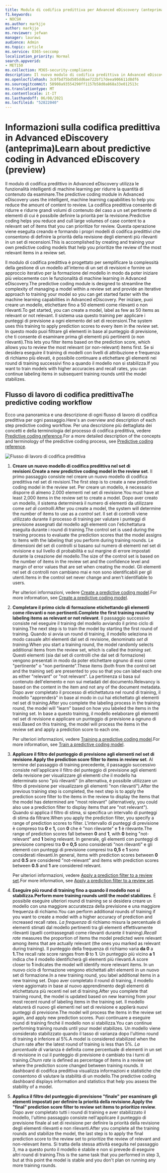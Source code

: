 ```yaml
---
title: Modulo di codifica predittiva per Advanced eDiscovery (anteprima)
f1.keywords:
- NOCSH
ms.author: markjjo
author: markjjo
ms.reviewer: jefwan
manager: laurawi
audience: Admin
ms.topic: article
ms.service: O365-seccomp
localization_priority: Normal
search.appverid:
- MET150
ms.collection: M365-security-compliance
description: Il nuovo modulo di codifica predittiva in Advanced eDiscovery usa l'apprendimento automatico per analizzare gli elementi in un set di revisione per prevedere quali elementi sono rilevanti per il caso o l'indagine.
ms.openlocfilehash: 3c8fbd75bd585dd6ae722bf17deea906611d8df6
ms.sourcegitcommit: 50908a93554290ff1157b58d0a868a33e012513c
ms.translationtype: MT
ms.contentlocale: it-IT
ms.lasthandoff: 06/08/2021
ms.locfileid: "52822040"
---
```

# <a name="learn-about-predictive-coding-in-advanced-ediscovery-preview"></a><span data-ttu-id="9ac87-103">Informazioni sulla codifica predittiva in Advanced eDiscovery (anteprima)</span><span class="sxs-lookup"><span data-stu-id="9ac87-103">Learn about predictive coding in Advanced eDiscovery (preview)</span></span>

<span data-ttu-id="9ac87-104">Il modulo di codifica predittivo in Advanced eDiscovery utilizza le funzionalità intelligenti di machine learning per ridurre la quantità di contenuto da esaminare.</span><span class="sxs-lookup"><span data-stu-id="9ac87-104">The predictive coding module in Advanced eDiscovery uses the intelligent, machine learning capabilities to help you reduce the amount of content to review.</span></span> <span data-ttu-id="9ac87-105">La codifica predittiva consente di ridurre e ridurre grandi volumi di contenuto del caso a un set pertinente di elementi di cui è possibile definire la priorità per la revisione.</span><span class="sxs-lookup"><span data-stu-id="9ac87-105">Predictive coding helps you reduce and cull large volumes of case content to a relevant set of items that you can prioritize for review.</span></span> <span data-ttu-id="9ac87-106">Questa operazione viene eseguita creando e formando i propri modelli di codifica predittivi che consentono di definire la priorità della revisione degli elementi più rilevanti in un set di recensioni.</span><span class="sxs-lookup"><span data-stu-id="9ac87-106">This is accomplished by creating and training your own predictive coding models that help you prioritize the review of the most relevant items in a review set.</span></span>

<span data-ttu-id="9ac87-107">Il modulo di codifica predittiva è progettato per semplificare la complessità della gestione di un modello all'interno di un set di revisioni e fornire un approccio iterativo per la formazione del modello in modo da poter iniziare più velocemente con le funzionalità di machine learning in Advanced eDiscovery.</span><span class="sxs-lookup"><span data-stu-id="9ac87-107">The predictive coding module is designed to streamline the complexity of managing a model within a review set and provide an iterative approach to training your model so you can get started faster with the machine learning capabilities in Advanced eDiscovery.</span></span> <span data-ttu-id="9ac87-108">Per iniziare, puoi creare un modello, etichettare fino a 50 elementi come rilevanti o non rilevanti.</span><span class="sxs-lookup"><span data-stu-id="9ac87-108">To get started, you can create a model, label as few as 50 items as relevant or not relevant.</span></span> <span data-ttu-id="9ac87-109">Il sistema usa questo training per applicare i punteggi di previsione a ogni elemento del set di recensioni.</span><span class="sxs-lookup"><span data-stu-id="9ac87-109">The system uses this training to apply prediction scores to every item in the review set.</span></span> <span data-ttu-id="9ac87-110">In questo modo puoi filtrare gli elementi in base al punteggio di previsione, che ti consente di esaminare prima gli elementi più pertinenti (o non rilevanti).</span><span class="sxs-lookup"><span data-stu-id="9ac87-110">This lets you filter items based on the prediction score, which  allows you to review the most relevant (or non-relevant) items first.</span></span> <span data-ttu-id="9ac87-111">Se si desidera eseguire il training di modelli con livelli di attribuzione e frequenza di richiamo più elevati, è possibile continuare a etichettare gli elementi nei round di training successivi fino a quando il modello non si stabilizza.</span><span class="sxs-lookup"><span data-stu-id="9ac87-111">If you want to train models with higher accuracies and recall rates, you can continue labeling items in subsequent training rounds until the model stabilizes.</span></span>  

## <a name="the-predictive-coding-workflow"></a><span data-ttu-id="9ac87-112">Flusso di lavoro di codifica predittiva</span><span class="sxs-lookup"><span data-stu-id="9ac87-112">The predictive coding workflow</span></span>

<span data-ttu-id="9ac87-113">Ecco una panoramica e una descrizione di ogni flusso di lavoro di codifica predittiva per ogni passaggio.</span><span class="sxs-lookup"><span data-stu-id="9ac87-113">Here's an overview and description of each step predictive coding workflow.</span></span> <span data-ttu-id="9ac87-114">Per una descrizione più dettagliata dei concetti e della terminologia del processo di codifica predittiva, vedere [Predictive coding reference](predictive-coding-reference.md).</span><span class="sxs-lookup"><span data-stu-id="9ac87-114">For a more detailed description of the concepts and terminology of the predictive coding process, see [Predictive coding reference](predictive-coding-reference.md).</span></span>

![Flusso di lavoro di codifica predittiva](..\media\PredictiveCodingWorkflow.png)

1. <span data-ttu-id="9ac87-116">**Creare un nuovo modello di codifica predittiva nel set di revisioni**.</span><span class="sxs-lookup"><span data-stu-id="9ac87-116">**Create a new predictive coding model in the review set**.</span></span> <span data-ttu-id="9ac87-117">Il primo passaggio consiste nel creare un nuovo modello di codifica predittiva nel set di revisioni.</span><span class="sxs-lookup"><span data-stu-id="9ac87-117">The first step is to create a new predictive coding model in the review set.</span></span> <span data-ttu-id="9ac87-118">Per creare un modello, è necessario disporre di almeno 2.000 elementi nel set di revisione.</span><span class="sxs-lookup"><span data-stu-id="9ac87-118">You must have at least 2,000 items in the review set to create a model.</span></span> <span data-ttu-id="9ac87-119">Dopo aver creato un modello, il sistema determinerà il numero di elementi da utilizzare come *set di controlli*.</span><span class="sxs-lookup"><span data-stu-id="9ac87-119">After you create a model, the system will determine the number of items to use as a *control set*.</span></span> <span data-ttu-id="9ac87-120">Il set di controlli viene utilizzato durante il processo di training per valutare i punteggi di previsione assegnati dal modello agli elementi con l'etichettatura eseguita durante i round di training.</span><span class="sxs-lookup"><span data-stu-id="9ac87-120">The control set is used during the training process to evaluate the prediction scores that the model assigns to items with the labeling that you perform during training rounds.</span></span> <span data-ttu-id="9ac87-121">Le dimensioni del set di controlli si basano sul numero di elementi nel set di revisione e sul livello di probabilità e sul margine di errore impostati durante la creazione del modello.</span><span class="sxs-lookup"><span data-stu-id="9ac87-121">The size of the control set is based on the number of items in the review set and the confidence level and margin of error values that are set when creating the model.</span></span> <span data-ttu-id="9ac87-122">Gli elementi nel set di controlli non cambiano mai e non sono identificabili per gli utenti.</span><span class="sxs-lookup"><span data-stu-id="9ac87-122">Items in the control set never change and aren't identifiable to users.</span></span>

   <span data-ttu-id="9ac87-123">Per ulteriori informazioni, vedere [Create a predictive coding model](predictive-coding-create-model.md).</span><span class="sxs-lookup"><span data-stu-id="9ac87-123">For more information, see [Create a predictive coding model](predictive-coding-create-model.md).</span></span>

2. <span data-ttu-id="9ac87-124">**Completare il primo ciclo di formazione etichettando gli elementi come rilevanti o non pertinenti.**</span><span class="sxs-lookup"><span data-stu-id="9ac87-124">**Complete the first training round by labeling items as relevant or not relevant**.</span></span> <span data-ttu-id="9ac87-125">Il passaggio successivo consiste nel eseguire il training del modello avviando il primo ciclo di training.</span><span class="sxs-lookup"><span data-stu-id="9ac87-125">The next step is to train the model by starting the first round of training.</span></span> <span data-ttu-id="9ac87-126">Quando si avvia un round di training, il modello seleziona in modo casuale altri elementi dal set di revisione, denominato *set di training.*</span><span class="sxs-lookup"><span data-stu-id="9ac87-126">When you start a training round, the model randomly selects additional items from the review set, which is called the *training set*.</span></span> <span data-ttu-id="9ac87-127">Questi elementi (sia dal set di controlli che dal set di formazione) vengono presentati in modo da poter etichettare ognuno di essi come "pertinente" o "non pertinente".</span><span class="sxs-lookup"><span data-stu-id="9ac87-127">These items (both from the control set and the training set) are presented to you so that you can label each one as either "relevant" or "not relevant".</span></span> <span data-ttu-id="9ac87-128">La pertinenza si basa sul contenuto dell'elemento e non sui metadati del documento.</span><span class="sxs-lookup"><span data-stu-id="9ac87-128">Relevancy is based on the content in the item and not any of the document metadata.</span></span> <span data-ttu-id="9ac87-129">Dopo aver completato il processo di etichettatura nel round di training, il modello "apprenderà" in base al modo in cui hai etichettato gli elementi nel set di training.</span><span class="sxs-lookup"><span data-stu-id="9ac87-129">After you complete the labeling process in the training round, the model will "learn" based on how you labeled the items in the training set.</span></span> <span data-ttu-id="9ac87-130">In base a questo training, il modello eelaborare gli elementi nel set di revisione e applicare un punteggio di previsione a ognuno di essi.</span><span class="sxs-lookup"><span data-stu-id="9ac87-130">Based on this training, the model will process the items in the review set and apply a prediction score to each one.</span></span>

   <span data-ttu-id="9ac87-131">Per ulteriori informazioni, vedere [Training a predictive coding model](predictive-coding-train-model.md).</span><span class="sxs-lookup"><span data-stu-id="9ac87-131">For more information, see [Train a predictive coding model](predictive-coding-train-model.md).</span></span>

3. <span data-ttu-id="9ac87-132">**Applicare il filtro del punteggio di previsione agli elementi nel set di revisione**.</span><span class="sxs-lookup"><span data-stu-id="9ac87-132">**Apply the prediction score filter to items in review set**.</span></span> <span data-ttu-id="9ac87-133">Al termine del passaggio di training precedente, il passaggio successivo consiste nell'applicare il filtro del punteggio di previsione agli elementi della revisione per visualizzare gli elementi che il modello ha determinato sono "più rilevanti" (in alternativa, è possibile utilizzare un filtro di previsione per visualizzare gli elementi "non rilevanti").</span><span class="sxs-lookup"><span data-stu-id="9ac87-133">After the previous training step is completed, the next step is to apply the prediction score filter to the items in the review to display the items that the model has determined are "most relevant" (alternatively, you could also use a prediction filter to display items that are "not relevant").</span></span> <span data-ttu-id="9ac87-134">Quando si applica il filtro di stima, si specifica un intervallo di punteggi di stima da filtrare.</span><span class="sxs-lookup"><span data-stu-id="9ac87-134">When you apply the prediction filter, you specify a range of prediction scores to filter.</span></span> <span data-ttu-id="9ac87-135">L'intervallo di punteggi di previsione è compreso tra **0** e **1,** con **0** che è "non rilevante" e **1** è rilevante.</span><span class="sxs-lookup"><span data-stu-id="9ac87-135">The range of prediction scores fall between **0** and **1**, with **0** being "not-relevant" and **1** being relevant.</span></span> <span data-ttu-id="9ac87-136">In generale, gli elementi con punteggi di previsione compresi tra **0** e **0,5** sono considerati "non rilevanti" e gli elementi con punteggi di previsione compresi tra **0,5** e **1** sono considerati rilevanti.</span><span class="sxs-lookup"><span data-stu-id="9ac87-136">In general, items with prediction scores between **0** and **0.5** are considered "not-relevant" and items with prediction scores between **0.5** and **1** are considered relevant.</span></span>

   <span data-ttu-id="9ac87-137">Per ulteriori informazioni, vedere [Apply a prediction filter to a review set](predictive-coding-apply-prediction-filter.md).</span><span class="sxs-lookup"><span data-stu-id="9ac87-137">For more information, see [Apply a prediction filter to a review set](predictive-coding-apply-prediction-filter.md).</span></span>

4. <span data-ttu-id="9ac87-138">**Eseguire più round di training fino a quando il modello non si stabilizza.**</span><span class="sxs-lookup"><span data-stu-id="9ac87-138">**Perform more training rounds until the model stabilizes**.</span></span> <span data-ttu-id="9ac87-139">È possibile eseguire ulteriori round di training se si desidera creare un modello con una maggiore accuratezza della previsione e una maggiore frequenza di richiamo.</span><span class="sxs-lookup"><span data-stu-id="9ac87-139">You can perform additional rounds of training if you want to create a model with a higher accuracy of prediction and increased recall rates.</span></span> <span data-ttu-id="9ac87-140">*La frequenza* di richiamo misura la percentuale di elementi stimati dal modello pertinenti tra gli elementi effettivamente rilevanti (quelli contrassegnati come rilevanti durante il training).</span><span class="sxs-lookup"><span data-stu-id="9ac87-140">*Recall rate* measures the proportion of items the model predicted were relevant among items that are actually relevant (the ones you marked as relevant during training).</span></span> <span data-ttu-id="9ac87-141">Il punteggio della frequenza di richiamo varia **da 0** a **1.**</span><span class="sxs-lookup"><span data-stu-id="9ac87-141">The recall rate score ranges from **0** to **1**.</span></span> <span data-ttu-id="9ac87-142">Un punteggio più vicino **a 1** indica che il modello identificherà gli elementi più rilevanti.</span><span class="sxs-lookup"><span data-stu-id="9ac87-142">A score closer to **1** indicates the model will identify more relevant items.</span></span> <span data-ttu-id="9ac87-143">In un nuovo ciclo di formazione vengono etichettati altri elementi in un nuovo set di formazione.</span><span class="sxs-lookup"><span data-stu-id="9ac87-143">In a new training round, you label additional items in a new training set.</span></span> <span data-ttu-id="9ac87-144">Dopo aver completato il round di training, il modello viene aggiornato in base al nuovo apprendimento degli elementi di etichettatura più recenti nel set di training.</span><span class="sxs-lookup"><span data-stu-id="9ac87-144">After you complete that training round, the model is updated based on new learning from your most recent round of labeling items in the training set.</span></span> <span data-ttu-id="9ac87-145">Il modello elaturerà di nuovo gli elementi nel set di revisione e applierà nuovi punteggi di previsione.</span><span class="sxs-lookup"><span data-stu-id="9ac87-145">The model will process the items in the review set again, and apply new prediction scores.</span></span> <span data-ttu-id="9ac87-146">Puoi continuare a eseguire round di training finché il modello non si stabilizza.</span><span class="sxs-lookup"><span data-stu-id="9ac87-146">You can continue performing training rounds until your model stabilizes.</span></span> <span data-ttu-id="9ac87-147">Un modello viene considerato stabilizzato quando il tasso di varianza dopo l'ultimo round di training è inferiore al 5%.</span><span class="sxs-lookup"><span data-stu-id="9ac87-147">A model is considered stabilized when the churn rate after the latest round of training is less than 5%.</span></span> <span data-ttu-id="9ac87-148">*La percentuale di* varianza è definita come percentuale di elementi in un set di revisione in cui il punteggio di previsione è cambiato tra i turni di training.</span><span class="sxs-lookup"><span data-stu-id="9ac87-148">*Churn rate* is defined as percentage of items in a review set where the prediction score changed between training rounds.</span></span> <span data-ttu-id="9ac87-149">Il dashboard di codifica predittiva visualizza informazioni e statistiche che consentono di valutare la stabilità di un modello.</span><span class="sxs-lookup"><span data-stu-id="9ac87-149">The predictive coding dashboard displays information and statistics that help you assess the stability of a model.</span></span>

5. <span data-ttu-id="9ac87-150">**Applica il filtro del punteggio di previsione "finale" per esaminare gli elementi impostati per definire la priorità della revisione.**</span><span class="sxs-lookup"><span data-stu-id="9ac87-150">**Apply the "final" prediction score filter to review set items to prioritize review**.</span></span> <span data-ttu-id="9ac87-151">Dopo aver completato tutti i round di training e aver stabilizzato il modello, l'ultimo passaggio consiste nell'applicare il punteggio di previsione finale al set di revisione per definire la priorità della revisione degli elementi rilevanti e non rilevanti.</span><span class="sxs-lookup"><span data-stu-id="9ac87-151">After you complete all the training rounds and stabilize the model, the last step is to apply the final prediction score to the review set to prioritize the review of relevant and non-relevant items.</span></span> <span data-ttu-id="9ac87-152">Si tratta della stessa attività eseguita nel passaggio 3, ma a questo punto il modello è stabile e non si prevede di eseguire altri round di training.</span><span class="sxs-lookup"><span data-stu-id="9ac87-152">This is the same task that you performed in step 3, but at this point the model is stable and you don't plan on running any more training rounds.</span></span>
